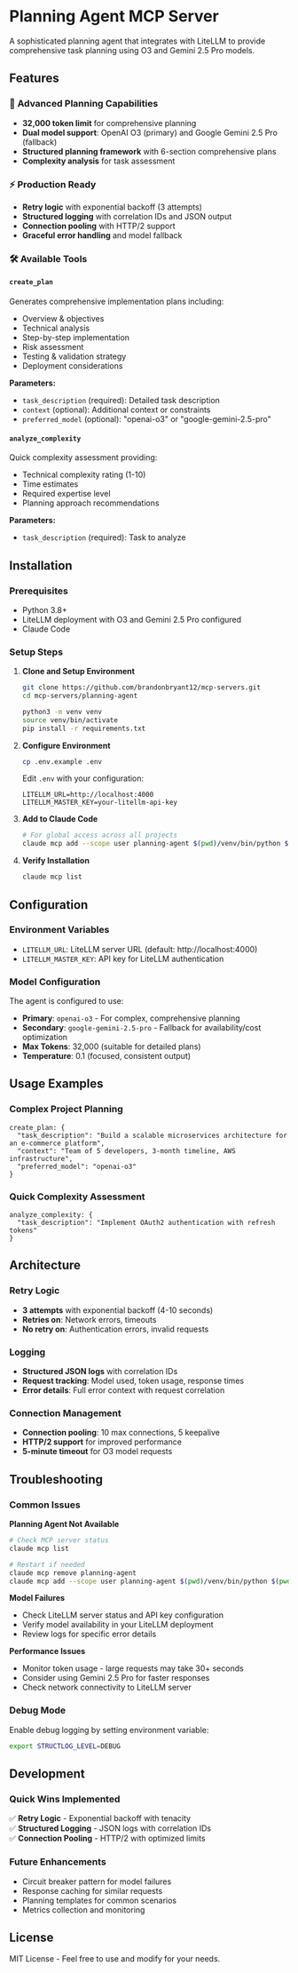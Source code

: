 # Planning Agent MCP Server

A sophisticated planning agent that integrates with LiteLLM to provide comprehensive task planning using O3 and Gemini 2.5 Pro models.

## Features

### 🎯 **Advanced Planning Capabilities**
- **32,000 token limit** for comprehensive planning
- **Dual model support**: OpenAI O3 (primary) and Google Gemini 2.5 Pro (fallback)
- **Structured planning framework** with 6-section comprehensive plans
- **Complexity analysis** for task assessment

### ⚡ **Production Ready**
- **Retry logic** with exponential backoff (3 attempts)
- **Structured logging** with correlation IDs and JSON output
- **Connection pooling** with HTTP/2 support
- **Graceful error handling** and model fallback

### 🛠️ **Available Tools**

#### `create_plan`
Generates comprehensive implementation plans including:
- Overview & objectives
- Technical analysis
- Step-by-step implementation
- Risk assessment
- Testing & validation strategy
- Deployment considerations

**Parameters:**
- `task_description` (required): Detailed task description
- `context` (optional): Additional context or constraints
- `preferred_model` (optional): "openai-o3" or "google-gemini-2.5-pro"

#### `analyze_complexity`
Quick complexity assessment providing:
- Technical complexity rating (1-10)
- Time estimates
- Required expertise level
- Planning approach recommendations

**Parameters:**
- `task_description` (required): Task to analyze

## Installation

### Prerequisites
- Python 3.8+
- LiteLLM deployment with O3 and Gemini 2.5 Pro configured
- Claude Code

### Setup Steps

1. **Clone and Setup Environment**
   ```bash
   git clone https://github.com/brandonbryant12/mcp-servers.git
   cd mcp-servers/planning-agent
   
   python3 -m venv venv
   source venv/bin/activate
   pip install -r requirements.txt
   ```

2. **Configure Environment**
   ```bash
   cp .env.example .env
   ```
   
   Edit `.env` with your configuration:
   ```
   LITELLM_URL=http://localhost:4000
   LITELLM_MASTER_KEY=your-litellm-api-key
   ```

3. **Add to Claude Code**
   ```bash
   # For global access across all projects
   claude mcp add --scope user planning-agent $(pwd)/venv/bin/python $(pwd)/planning-agent-server.py
   ```

4. **Verify Installation**
   ```bash
   claude mcp list
   ```

## Configuration

### Environment Variables
- `LITELLM_URL`: LiteLLM server URL (default: http://localhost:4000)
- `LITELLM_MASTER_KEY`: API key for LiteLLM authentication

### Model Configuration
The agent is configured to use:
- **Primary**: `openai-o3` - For complex, comprehensive planning
- **Secondary**: `google-gemini-2.5-pro` - Fallback for availability/cost optimization
- **Max Tokens**: 32,000 (suitable for detailed plans)
- **Temperature**: 0.1 (focused, consistent output)

## Usage Examples

### Complex Project Planning
```
create_plan: {
  "task_description": "Build a scalable microservices architecture for an e-commerce platform",
  "context": "Team of 5 developers, 3-month timeline, AWS infrastructure",
  "preferred_model": "openai-o3"
}
```

### Quick Complexity Assessment
```
analyze_complexity: {
  "task_description": "Implement OAuth2 authentication with refresh tokens"
}
```

## Architecture

### Retry Logic
- **3 attempts** with exponential backoff (4-10 seconds)
- **Retries on**: Network errors, timeouts
- **No retry on**: Authentication errors, invalid requests

### Logging
- **Structured JSON logs** with correlation IDs
- **Request tracking**: Model used, token usage, response times
- **Error details**: Full error context with request correlation

### Connection Management
- **Connection pooling**: 10 max connections, 5 keepalive
- **HTTP/2 support** for improved performance
- **5-minute timeout** for O3 model requests

## Troubleshooting

### Common Issues

**Planning Agent Not Available**
```bash
# Check MCP server status
claude mcp list

# Restart if needed
claude mcp remove planning-agent
claude mcp add --scope user planning-agent $(pwd)/venv/bin/python $(pwd)/planning-agent-server.py
```

**Model Failures**
- Check LiteLLM server status and API key configuration
- Verify model availability in your LiteLLM deployment
- Review logs for specific error details

**Performance Issues**
- Monitor token usage - large requests may take 30+ seconds
- Consider using Gemini 2.5 Pro for faster responses
- Check network connectivity to LiteLLM server

### Debug Mode
Enable debug logging by setting environment variable:
```bash
export STRUCTLOG_LEVEL=DEBUG
```

## Development

### Quick Wins Implemented
✅ **Retry Logic** - Exponential backoff with tenacity  
✅ **Structured Logging** - JSON logs with correlation IDs  
✅ **Connection Pooling** - HTTP/2 with optimized limits  

### Future Enhancements
- Circuit breaker pattern for model failures
- Response caching for similar requests
- Planning templates for common scenarios
- Metrics collection and monitoring

## License

MIT License - Feel free to use and modify for your needs.